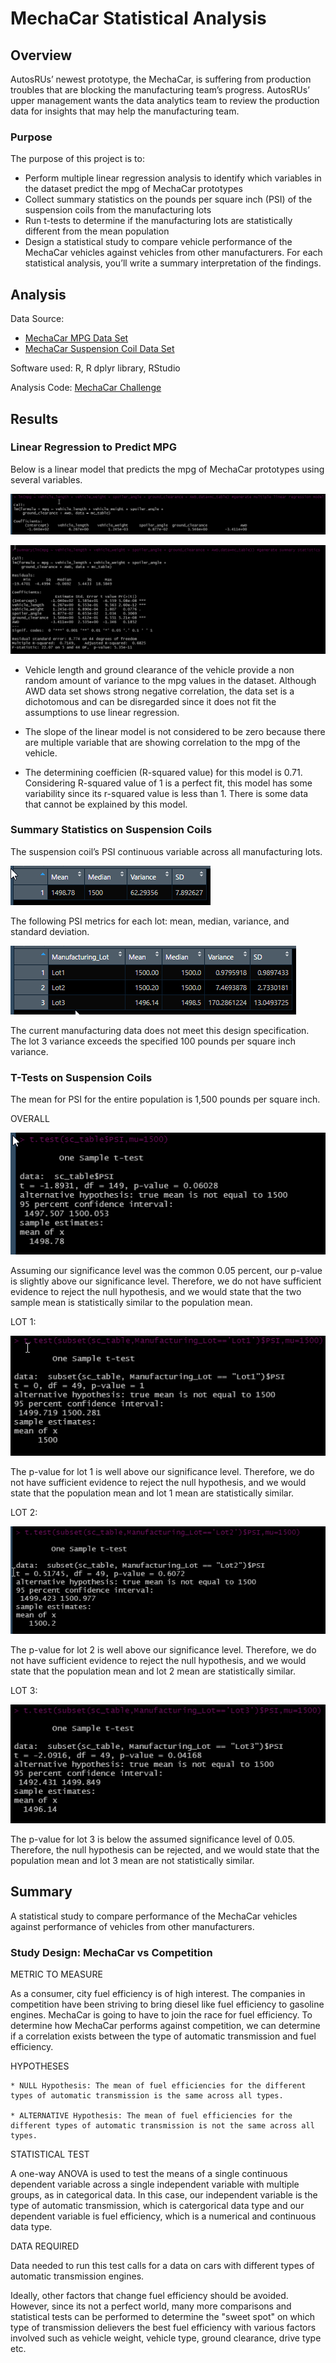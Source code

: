 # MechaCar Statistical Analysis

## Overview
 AutosRUs’ newest prototype, the MechaCar, is suffering from production troubles that are blocking the manufacturing team’s progress. AutosRUs’ upper management wants the data analytics team to review the production data for insights that may help the manufacturing team.

### Purpose
The purpose of this project is to:
* Perform multiple linear regression analysis to identify which variables in the dataset predict the mpg of MechaCar prototypes
* Collect summary statistics on the pounds per square inch (PSI) of the suspension coils from the manufacturing lots
* Run t-tests to determine if the manufacturing lots are statistically different from the mean population
* Design a statistical study to compare vehicle performance of the MechaCar vehicles against vehicles from other manufacturers. For each statistical analysis, you’ll write a summary interpretation of the findings.

## Analysis

Data Source: 
* [MechaCar MPG Data Set](Resources/MechaCar_mpg.csv)
* [MechaCar Suspension Coil Data Set](Resources/Suspension_Coil.csv)

Software used: R, R dplyr library, RStudio

Analysis Code: [MechaCar Challenge](MechaCarChallenge.R)

## Results

### **Linear Regression to Predict MPG**
[//]: # (The MechaCar_mpg.csv dataset contains mpg test results for 50 prototype MechaCars. The MechaCar prototypes were produced using multiple design specifications to identify ideal vehicle performance. Multiple metrics, such as vehicle length, vehicle weight, spoiler angle, drivetrain, and ground clearance, were collected for each vehicle.)

Below is a linear model that predicts the mpg of MechaCar prototypes using several variables.

![Linear Regression](Images/Linear_Regression.png)

![Linear Regression Summary](Images/Linear_Regression_Summary.png)


[//]: # ( Which variables/coefficients provided a non-random amount of variance to the mpg values in the dataset?)

* Vehicle length and ground clearance of the vehicle provide a non random amount of variance to the mpg values in the dataset. Although AWD data set shows strong negative correlation, the data set is a dichotomous and can be disregarded since it does not fit the assumptions to use linear regression. 


[//]: # ( Is the slope of the linear model considered to be zero? Why or why not?)

* The slope of the linear model is not considered to be zero because there are multiple variable that are showing correlation to the mpg of the vehicle. 

[//]: # ( Does this linear model predict mpg of MechaCar prototypes effectively? Why or why not?)

* The determining coefficien (R-squared value) for this model is 0.71. Considering R-squared value of 1 is a perfect fit, this model has some variability since its r-squared value is less than 1. There is some data that cannot be explained by this model. 


### **Summary Statistics on Suspension Coils**
[//]: # (The MechaCar Suspension_Coil.csv dataset contains the results from multiple production lots. In this dataset, the weight capacities of multiple suspension coils were tested to determine if the manufacturing process is consistent across production lots.)

The suspension coil’s PSI continuous variable across all manufacturing lots.

![Suspension Coils](Images/Suspension_Coil_Total_Summary.png)

The following PSI metrics for each lot: mean, median, variance, and standard deviation.

![Suspension Coils Lot Summary](Images/Suspension_Coil_Lot_Summary.png)


[//]: # (The design specifications for the MechaCar suspension coils dictate that the variance of the suspension coils must not exceed 100 pounds per square inch. Does the current manufacturing data meet this design specification for all manufacturing lots in total and each lot individually? Why or why not?)

The current manufacturing data does not meet this design specification. The lot 3 variance exceeds the specified 100 pounds per square inch variance. 


### **T-Tests on Suspension Coils**
[//]: # (Briefly summarize your interpretation and findings for the t-test results. Include screenshots of the t-test to support your summary.)

The mean for PSI for the entire population is 1,500 pounds per square inch. 

OVERALL

![Suspension Coils](Images/Suspension_Coil_T_Test.png)

Assuming our significance level was the common 0.05 percent, our p-value is slightly above our significance level. Therefore, we do not have sufficient evidence to reject the null hypothesis, and we would state that the two sample mean is statistically similar to the population mean. 

LOT 1:

![Suspension Coils](Images/Suspension_Coil_Lot1_T_Test.png)

The p-value for lot 1 is well above our significance level. Therefore, we do not have sufficient evidence to reject the null hypothesis, and we would state that the population mean and lot 1 mean are statistically similar.

[//]: # (there is no overall difference in fuel efficiency between vehicles manufactured in 1999 versus 2008.)

LOT 2:

![Suspension Coils](Images/Suspension_Coil_Lot2_T_Test.png)

The p-value for lot 2 is well above our significance level. Therefore, we do not have sufficient evidence to reject the null hypothesis, and we would state that the population mean and lot 2 mean are statistically similar.

LOT 3:

![Suspension Coils](Images/Suspension_Coil_Lot3_T_Test.png)

The p-value for lot 3 is below the assumed significance level of 0.05. Therefore, the null hypothesis can be rejected, and we would state that the population mean and lot 3 mean are not statistically similar.

## Summary
A statistical study to compare performance of the MechaCar vehicles against performance of vehicles from other manufacturers.

### Study Design: MechaCar vs Competition

[//]:# (Write a short description of a statistical study that can quantify how the MechaCar performs against the competition. In your study design, think critically about what metrics would be of interest to a consumer: for a few examples, cost, city or highway fuel efficiency, horse power, maintenance cost, or safety rating.)

METRIC TO MEASURE

As a consumer, city fuel efficiency is of high interest. The companies in competition have been striving to bring diesel like fuel efficiency to gasoline engines. MechaCar is going to have to join the race for fuel efficiency. To determine how MechaCar performs against competition, we can determine if a correlation exists between the type of automatic transmission and fuel efficiency. 

HYPOTHESES

    * NULL Hypothesis: The mean of fuel efficiencies for the different types of automatic transmission is the same across all types. 

    * ALTERNATIVE Hypothesis: The mean of fuel efficiencies for the different types of automatic transmission is not the same across all types. 

STATISTICAL TEST 

A one-way ANOVA is used to test the means of a single continuous dependent variable across a single independent variable with multiple groups, as in categorical data. In this case, our independent variable is the type of automatic transmission, which is catergorical data type and our dependent variable is fuel efficiency, which is a numerical and continuous data type.

DATA REQUIRED

Data needed to run this test calls for a data on cars with different types of automatic transmission engines. 

Ideally, other factors that change fuel efficiency should be avoided. However, since its not a perfect world, many more comparisons and statistical tests can be performed to determine the "sweet spot" on which type of transmission delievers the best fuel efficiency with various factors involved such as vehicle weight, vehicle type, ground clearance, drive type etc. 





